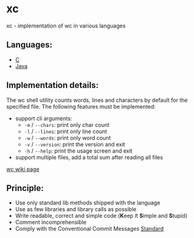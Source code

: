 # xc
xc - implementation of wc in various languages

## Languages:
- [C](/C)
- [Java](/Java)

## Implementation details:
The wc shell utility counts words, lines and characters by default for the specified file.
The following features must be implemented:
- support cli arguments:
  - `-m` / `--chars`: print only char count
  - `-l` / `--lines`: print only line count
  - `-w` / `--words`: print only word count
  - `-v` / `--version`: print the version and exit
  - `-h` / `--help`: print the usage screen and exit
- support multiple files, add a total sum after reading all files

[wc wiki page](https://en.wikipedia.org/wiki/Wc_(Unix))

## Principle:
- Use only standard lib methods shipped with the language
- Use as few libraries and library calls as possible
- Write readable, correct and simple code (**K**eep *I*t **S**imple and **S**tupid)
- Comment incomprehensible
- Comply with the Conventional Commit Messages [Standard](https://www.conventionalcommits.org/en/v1.0.0/)
